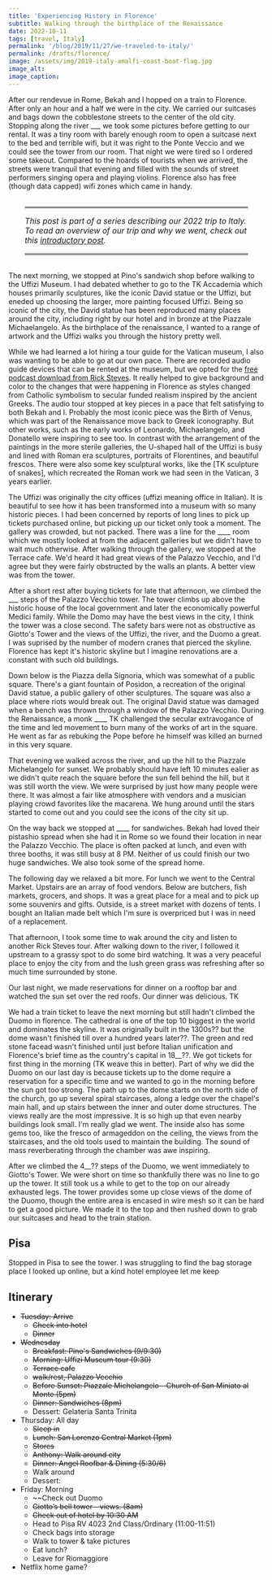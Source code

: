 ```yaml
---
title: 'Experiencing History in Florence'
subtitle: Walking through the birthplace of the Renaissance
date: 2022-10-11
tags: [travel, Italy]
permalink: '/blog/2019/11/27/we-traveled-to-italy/'
permalink: /drafts/florence/
image: /assets/img/2019-italy-amalfi-coast-boat-flag.jpg
image_alt: 
image_caption:
---
```


After our rendevue in Rome, Bekah and I hopped on a train to Florence. After only an hour and a half we were in the city. We carried our suitcases and bags down the cobblestone streets to the center of the old city. Stopping along the river ___ we took some pictures before getting to our rental. It was a tiny room with barely enough room to open a suitcase next to the bed and terrible wifi, but it was right to the Ponte Veccio and we could see the tower from our room. That night we were tired so I ordered some takeout. Compared to the hoards of tourists when we arrived, the streets were tranquil that evening and filled with the sounds of street performers singing opera and playing violins. Florence also has free (though data capped) wifi zones which came in handy.

<aside style="padding: 16px 0;font-size: 1.1em;border-top: medium double #333;border-bottom: medium double #333;margin: 32px;font-style: italic;">
    This post is part of a series describing our 2022 trip to Italy. To read an overview of our trip and why we went, check out this <a href="/blog/2019/11/27/TODO/">introductory post</a>.
</aside>

The next morning, we stopped at Pino's sandwich shop before walking to the Uffizi Museum. I had debated whether to go to the TK Accademia which houses primarily sculptures, like the iconic David statue or the Uffizi, but eneded up choosing the larger, more painting focused Uffizi. Being so iconic of the city, the David statue has been reproduced many places around the city, including right by our hotel and in bronze at the Piazzale Michaelangelo. As the birthplace of the renaissance, I wanted to a range of artwork and the Uffizi walks you through the history pretty well.

While we had learned a lot hiring a tour guide for the Vatican museum, I also was wanting to be able to go at our own pace. There are recorded audio guide devices that can be rented at the museum, but we opted for the [free podcast download from Rick Steves](TK). It really helped to give background and color to the changes that were happening in Florence as styles changed from Catholic symbolism to secular funded realism inspired by the ancient Greeks. The audio tour stopped at key pieces in a pace that felt satisfying to both Bekah and I. Probably the most iconic piece was the Birth of Venus, which was part of the Renaissance move back to Greek iconography. But other works, such as the early works of Leonardo, Michaelangelo, and Donatello were inspiring to see too. In contrast with the arrangement of the paintings in the more sterile galleries, the U-shaped hall of the Uffizi is busy and lined with Roman era sculptures, portraits of Florentines, and beautiful frescos. There were also some key sculptural works, like the [TK sculpture of snakes], which recreated the Roman work we had seen in the Vatican, 3 years earlier.

The Uffizi was originally the city offices (uffizi meaning office in Italian). It is beautiful to see how it has been transformed into a museum with so many historic pieces. I had been concerned by reports of long lines to pick up tickets purchased online, but picking up our ticket only took a moment. The gallery was crowded, but not packed. There was a line for the ____ room which we mostly looked at from the adjacent galleries but we didn't have to wait much otherwise. After walking through the gallery, we stopped at the Terrace cafe. We'd heard it had great views of the Palazzo Vecchio, and I'd agree but they were fairly obstructed by the walls an plants. A better view was from the tower.

After a short rest after buying tickets for late that afternoon, we climbed the ___ steps of the Palazzo Vecchio tower. The tower climbs up above the historic house of the local government and later the economically powerful Medici family. While the Domo may have the best views in the city, I think the tower was a close second. The safety bars were not as obstructive as Giotto's Tower and the views of the Uffizi, the river, and the Duomo a great. I was suprised by the number of modern cranes that pierced the skyline. Florence has kept it's historic skyline but I imagine renovations are a constant with such old buildings.

Down below is the Piazza della Signoria, which was somewhat of a public square. There's a giant fountain of Posidon, a recreation of the original David statue, a public gallery of other sculptures. The square was also a place where riots would break out. The original David statue was damaged when a bench was thrown through a window of the Palazzo Vecchio. During the Renaissance, a monk ____ TK challenged the secular extravogance of the time and led movement to burn many of the works of art in the square. He went as far as rebuking the Pope before he himself was killed an burned in this very square.

That evening we walked across the river, and up the hill to the Piazzale Michelangelo for sunset. We probably should have left 10 minutes ealier as we didn't quite reach the square before the sun fell behind the hill, but it was still worth the view. We were surprised by just how many people were there. It was almost a fair like atmosphere with vendors and a musician playing crowd favorites like the macarena. We hung around until the stars started to come out and you could see the icons of the city sit up.

On the way back we stopped at ____ for sandwiches. Bekah had loved their pistashio spread when she had it in Rome so we found their location in near the Palazzo Vecchio. The place is often packed at lunch, and even with three booths, it was still busy at 8 PM. Neither of us could finish our two huge sandwiches. We also took some of the spread home.

The following day we relaxed a bit more. For lunch we went to the Central Market. Upstairs are an array of food vendors. Below are butchers, fish markets, grocers, and shops. It was a great place for a meal and to pick up some souvenirs and gifts. Outside, is a street market with dozens of tents. I bought an Italian made belt which I'm sure is overpriced but I was in need of a replacement.

That afternoon, I took some time to wak around the city and listen to another Rick Steves tour. After walking down to the river, I followed it upstream to a grassy spot to do some bird watching. It was a very peaceful place to enjoy the city from and the lush green grass was refreshing after so much time surrounded by stone.

Our last night, we made reservations for dinner on a rooftop bar and watched the sun set over the red roofs. Our dinner was delicious. TK

We had a train ticket to leave the next morning but still hadn't climbed the Duomo in florence. The cathedral is one of the top 10 biggest in the world and dominates the skyline. It was originally built in the 1300s?? but the dome wasn't finished till over a hundred years later??. The green and red stone facead wasn't finished until just before Italian unification and Florence's brief time as the country's capital in 18__??. We got tickets for first thing in the morning (TK weave this in better). Part of why we did the Duomo on our last day is because tickets up to the dome require a reservation for a specific time and we wanted to go in the morning before the sun got too strong. The path up to the dome starts on the north side of the church, go up several spiral staircases, along a ledge over the chapel's main hall, and up stairs between the inner and outer dome structures. The views really are the most impressive. It is so high up that even nearby buildings look small. I'm really glad we went. The inside also has some gems too, like the fresco of armageddon on the ceiling, the views from the staircases, and the old tools used to maintain the building. The sound of mass reverberating through the chamber was awe inspiring.

After we climbed the 4__?? steps of the Duomo, we went immediately to Giotto's Tower. We were short on time so thankfully there was no line to go up the tower. It still took us a while to get to the top on our already exhausted legs. The tower provides some up close views of the dome of the Duomo, though the entire area is encased in wire mesh so it can be hard to get a good picture. We made it to the top and then rushed down to grab our suitcases and head to the train station.

## Pisa

Stopped in Pisa to see the tower. I was struggling to find the bag storage place I looked up online, but a kind hotel employee let me keep

## Itinerary

- ~~Tuesday: Arrive~~
  - ~~Check into hotel~~
  - ~~Dinner~~
- ~~Wednesday~~
  - ~~Breakfast: Pino's Sandwiches (9/9:30)~~
  - ~~Morning: Uffizi Museum tour (9:30)~~
  - ~~Terrace cafe~~
  - ~~walk/rest, Palazzo Vecchio~~
  - ~~Before Sunset: Piazzale Michelangelo -  Church of San Miniato al Monte (5pm)~~
  - ~~Dinner: Sandwiches (8pm)~~
  - Dessert: Gelateria Santa Trinita
- Thursday: All day
  - ~~Sleep in~~
  - ~~Lunch: San Lorenzo Central Market  (1pm)~~
  - ~~Stores~~
  - ~~Anthony: Walk around city~~
  - ~~Dinner: Angel Roofbar & Dining (5:30/6)~~
  - Walk around
  - Dessert:
- Friday: Morning
  - ~~Check out Duomo
  - ~~Giotto’s bell tower - views. (8am)~~
  - ~~Check out of hotel by 10:30 AM~~
  - Head to Pisa RV 4023 2nd Class/Ordinary (11:00-11:51)
  - Check bags into storage
  - Walk to tower & take pictures
  - Eat lunch?
  - Leave for Riomaggiore
- Netflix home game?
